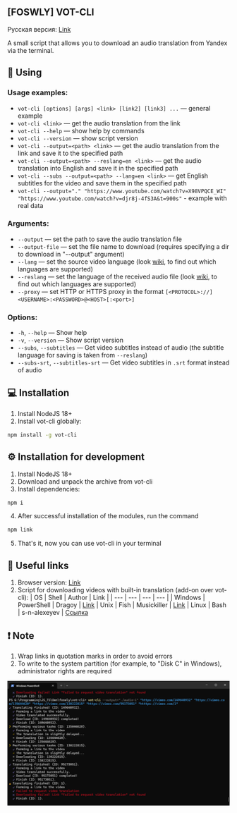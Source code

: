 ## [FOSWLY] VOT-CLI

Русская версия: [Link](https://github.com/FOSWLY/vot-cli/blob/main/README.md)

A small script that allows you to download an audio translation from Yandex via the terminal.

## 📖 Using

### Usage examples:

- `vot-cli [options] [args] <link> [link2] [link3] ...` — general example
- `vot-cli <link>` — get the audio translation from the link
- `vot-cli --help` — show help by commands
- `vot-cli --version` — show script version
- `vot-cli --output=<path> <link>` — get the audio translation from the link and save it to the specified path
- `vot-cli --output=<path> --reslang=en <link>` — get the audio translation into English and save it in the specified path
- `vot-cli --subs --output=<path> --lang=en <link>` — get English subtitles for the video and save them in the specified path
- `vot-cli --output="." "https://www.youtube.com/watch?v=X98VPQCE_WI" "https://www.youtube.com/watch?v=djr8j-4fS3A&t=900s"` - example with real data

### Arguments:

- `--output` — set the path to save the audio translation file
- `--output-file` — set the file name to download (requires specifying a dir to download in "--output" argument)
- `--lang` — set the source video language (look [wiki](https://github.com/FOSWLY/vot-cli/wiki/%5BEN%5D-Supported-langs), to find out which languages are supported)
- `--reslang` — set the language of the received audio file (look [wiki](https://github.com/FOSWLY/vot-cli/wiki/%5BEN%5D-Supported-langs), to find out which languages are supported)
- `--proxy` — set HTTP or HTTPS proxy in the format `[<PROTOCOL>://]<USERNAME>:<PASSWORD>@<HOST>[:<port>]`

### Options:

- `-h`, `--help` — Show help
- `-v`, `--version` — Show script version
- `--subs`, `--subtitles` — Get video subtitles instead of audio (the subtitle language for saving is taken from `--reslang`)
- `--subs-srt`, `--subtitles-srt` — Get video subtitles in `.srt` format instead of audio

## 💻 Installation

1. Install NodeJS 18+
2. Install vot-cli globally:

```bash
npm install -g vot-cli
```

## ⚙️ Installation for development

1. Install NodeJS 18+
2. Download and unpack the archive from vot-cli
3. Install dependencies:

```bash
npm i
```

4. After successful installation of the modules, run the command

```bash
npm link
```

5. That's it, now you can use vot-cli in your terminal

## 📁 Useful links

1. Browser version: [Link](https://github.com/ilyhalight/voice-over-translation)
2. Script for downloading videos with built-in translation (add-on over vot-cli):
   | OS | Shell | Author | Link |
   | --- | --- | --- | --- |
   | Windows | PowerShell | Dragoy | [Link](https://github.com/FOSWLY/vot-cli/tree/main/scripts)
   | Unix | Fish | Musickiller | [Link](https://gitlab.com/musickiller/fishy-voice-over/)
   | Linux | Bash | s-n-alexeyev | [Ссылка](https://github.com/s-n-alexeyev/yvt)

## ❗ Note

1. Wrap links in quotation marks in order to avoid errors
2. To write to the system partition (for example, to "Disk C" in Windows), administrator rights are required

![example btn](https://github.com/FOSWLY/vot-cli/blob/main/img/example.png "example")
